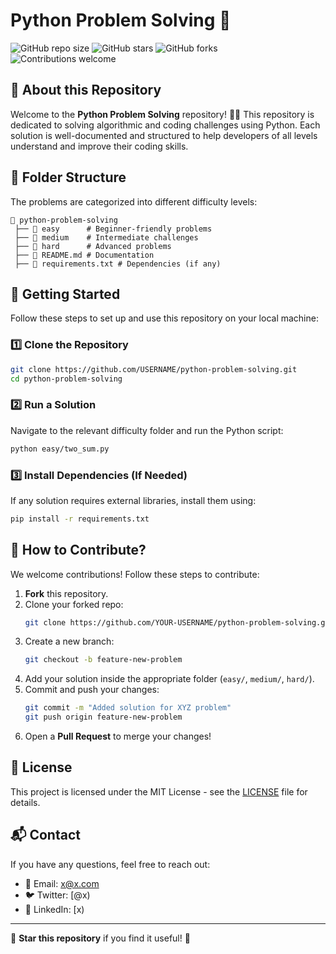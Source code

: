 # Python Problem Solving 🚀

![GitHub repo size](https://img.shields.io/github/repo-size/USERNAME/python-problem-solving)
![GitHub stars](https://img.shields.io/github/stars/USERNAME/python-problem-solving?style=social)
![GitHub forks](https://img.shields.io/github/forks/USERNAME/python-problem-solving?style=social)
![Contributions welcome](https://img.shields.io/badge/contributions-welcome-brightgreen)

## 📌 About this Repository
Welcome to the **Python Problem Solving** repository! 🐍🔥 This repository is dedicated to solving algorithmic and coding challenges using Python. Each solution is well-documented and structured to help developers of all levels understand and improve their coding skills.

## 📂 Folder Structure
The problems are categorized into different difficulty levels:

```
📂 python-problem-solving
 ├── 📁 easy      # Beginner-friendly problems
 ├── 📁 medium    # Intermediate challenges
 ├── 📁 hard      # Advanced problems
 ├── 📄 README.md # Documentation
 ├── 📄 requirements.txt # Dependencies (if any)
```

## 🚀 Getting Started
Follow these steps to set up and use this repository on your local machine:

### 1️⃣ Clone the Repository
```bash
git clone https://github.com/USERNAME/python-problem-solving.git
cd python-problem-solving
```

### 2️⃣ Run a Solution
Navigate to the relevant difficulty folder and run the Python script:
```bash
python easy/two_sum.py
```

### 3️⃣ Install Dependencies (If Needed)
If any solution requires external libraries, install them using:
```bash
pip install -r requirements.txt
```

## 🌟 How to Contribute?
We welcome contributions! Follow these steps to contribute:
1. **Fork** this repository.
2. Clone your forked repo:
   ```bash
   git clone https://github.com/YOUR-USERNAME/python-problem-solving.git
   ```
3. Create a new branch:
   ```bash
   git checkout -b feature-new-problem
   ```
4. Add your solution inside the appropriate folder (`easy/`, `medium/`, `hard/`).
5. Commit and push your changes:
   ```bash
   git commit -m "Added solution for XYZ problem"
   git push origin feature-new-problem
   ```
6. Open a **Pull Request** to merge your changes!

## 📜 License
This project is licensed under the MIT License - see the [LICENSE](LICENSE) file for details.

## 📬 Contact
If you have any questions, feel free to reach out:
- 📧 Email: x@x.com
- 🐦 Twitter: [@x)
- 🔗 LinkedIn: [x)

---
🌟 **Star this repository** if you find it useful! 🚀

